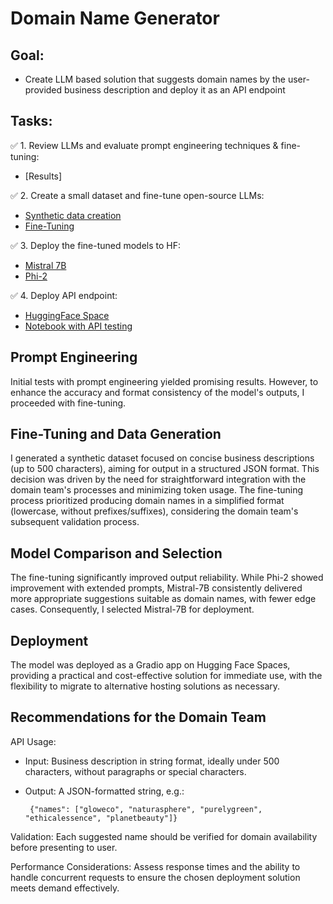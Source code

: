 # Domain Name Generator

## Goal:
- Create LLM based solution that suggests domain names by the user-provided business description and deploy it as an API endpoint

## Tasks:

✅ 1. Review LLMs and evaluate prompt engineering techniques & fine-tuning:
  - [Results]

✅ 2. Create a small dataset and fine-tune open-source LLMs:
  - [Synthetic data creation](https://github.com/LaurynasRekasius/Domain_Name_Generator/blob/main/notebooks/Synthetic_Data_Generation_Mistral.ipynb)
  - [Fine-Tuning](https://github.com/LaurynasRekasius/Domain_Name_Generator/blob/main/notebooks/LLM_Fine_Tuning.ipynb)

✅ 3. Deploy the fine-tuned models to HF:
  - [Mistral 7B](https://huggingface.co/Soaky/Mistral_dn_fix)
  - [Phi-2](https://huggingface.co/Soaky/phi_2_dn)

✅ 4. Deploy API endpoint:
  - [HuggingFace Space](https://huggingface.co/spaces/Soaky/DN)
  - [Notebook with API testing]()



## Prompt Engineering
Initial tests with prompt engineering yielded promising results. However, to enhance the accuracy and format consistency of the model's outputs, I proceeded with fine-tuning.

## Fine-Tuning and Data Generation
I generated a synthetic dataset focused on concise business descriptions (up to 500 characters), aiming for output in a structured JSON format. This decision was driven by the need for straightforward integration with the domain team's processes and minimizing token usage. The fine-tuning process prioritized producing domain names in a simplified format (lowercase, without prefixes/suffixes), considering the domain team's subsequent validation process.

## Model Comparison and Selection
The fine-tuning significantly improved output reliability. While Phi-2 showed improvement with extended prompts, Mistral-7B consistently delivered more appropriate suggestions suitable as domain names, with fewer edge cases. Consequently, I selected Mistral-7B for deployment.

## Deployment
The model was deployed as a Gradio app on Hugging Face Spaces, providing a practical and cost-effective solution for immediate use, with the flexibility to migrate to alternative hosting solutions as necessary.

## Recommendations for the Domain Team

  API Usage:
  - Input: Business description in string format, ideally under 500 characters, without paragraphs or special characters.
  - Output: A JSON-formatted string, e.g.:
    
         {"names": ["gloweco", "naturasphere", "purelygreen", "ethicalessence", "planetbeauty"]}
    
Validation: Each suggested name should be verified for domain availability before presenting to user.

Performance Considerations: Assess response times and the ability to handle concurrent requests to ensure the chosen deployment solution meets demand effectively.

